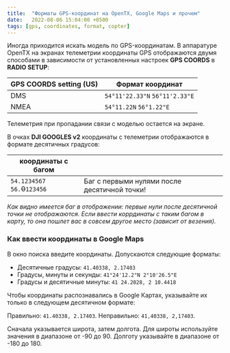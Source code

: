 ```yaml
---
title:  "Форматы GPS-координат на OpenTX, Google Maps и прочем"
date:   2022-08-06 15:04:00 +0500
tags: [gps, coordinates, format, copter]
---
```

Иногда приходится искать модель по GPS-координатам.
В аппаратуре OpenTX на экранах телеметрии координаты GPS отображаются двумя способами
в зависимости от установленных настроек **GPS COORDS** в **RADIO SETUP**:
<!--more-->

| GPS COORDS setting (US) | Формат координат |
| --- | --- |
| DMS  | `54°11'22.33"N` `56°11'2.33"E` |
| NMEA | `54°11.22N` `56°1.22"E` |

Телеметрия при пропадании связи с моделью остается на экране.

В очках **DJI GOOGLES v2** координаты с телеметрии отображаются в формате десятичных градусов:

| координаты с багом |  |
| --- | --- |
| `54.1234567` `56.`~~0~~`123456` | Баг с первыми нулями после десятичной точки! |

_Как видно имеется баг в отображении: первые нули после десятичной точки не отображаются. Если ввести коррдинаты с таким багом в карту, то она пошлет вас в совсем другое место (зависит от везения)._

### Как ввести координаты в Google Maps

В окно поиска введите координаты. Допускаются следующие форматы:
- Десятичные градусы: `41.40338, 2.17403`
- Градусы, минуты и секунды: `41°24'12.2"N 2°10'26.5"E`
- Градусы и десятичные минуты: `41 24.2028, 2 10.4418`

Чтобы координаты распознавались в Google Картах, указывайте их только в следующем десятичном формате:

Правильно: `41.40338, 2.17403`.
Неправильно: `41,40338, 2,17403`.

Сначала указывается широта, затем долгота.
Для широты используйте значения в диапазоне от -90 до 90.
Долготу указывайте в диапазоне от -180 до 180.
